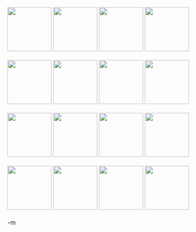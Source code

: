 <a href="http://www.amazon.com/exec/obidos/ASIN/B000929AJQ/modusponens-20/102-4933216-3389758?%5Fencoding=UTF8&camp=1789&link%5Fcode=xm2"><img src="http://images.amazon.com/images/P/B000929AJQ.01._SCLZZZZZZZ_.jpg" width="100" height="100"></a> <a href="http://www.amazon.com/exec/obidos/ASIN/B00001P4TH/modusponens-20/102-4933216-3389758?%5Fencoding=UTF8&camp=1789&link%5Fcode=xm2"><img src="http://images.amazon.com/images/P/B00001P4TH.01._SCLZZZZZZZ_.jpg" width="100" height="100"></a> <a href="http://www.amazon.com/exec/obidos/ASIN/B00004ZB9L/modusponens-20/102-4933216-3389758?%5Fencoding=UTF8&camp=1789&link%5Fcode=xm2"><img src="http://images.amazon.com/images/P/B00004ZB9L.01._SCLZZZZZZZ_.jpg" width="100" height="100"></a> <a href="http://www.amazon.com/exec/obidos/ASIN/B0000074QI/modusponens-20/102-4933216-3389758?%5Fencoding=UTF8&camp=1789&link%5Fcode=xm2"><img src="http://images.amazon.com/images/P/B0000074QI.01._SCLZZZZZZZ_.jpg" width="100" height="100"></a><br /><br /><a href="http://www.amazon.com/exec/obidos/ASIN/B0000AZJXQ/modusponens-20/102-4933216-3389758?%5Fencoding=UTF8&camp=1789&link%5Fcode=xm2"><img src="http://images.amazon.com/images/P/B0000AZJXQ.01._SCLZZZZZZZ_.jpg" width="100" height="100"></a> <a href="http://www.amazon.com/exec/obidos/ASIN/B000641ZIQ/modusponens-20/102-4933216-3389758?%5Fencoding=UTF8&camp=1789&link%5Fcode=xm2"><img src="http://images.amazon.com/images/P/B000641ZIQ.01._SCLZZZZZZZ_.jpg" width="100" height="100"></a> <a href="http://www.amazon.com/exec/obidos/ASIN/B000654Z1O/modusponens-20/102-4933216-3389758?%5Fencoding=UTF8&camp=1789&link%5Fcode=xm2"><img src="http://images.amazon.com/images/P/B000654Z1O.01._SCLZZZZZZZ_.jpg" width="100" height="100"></a> <a href="http://www.amazon.com/exec/obidos/ASIN/B0000009SF/modusponens-20/102-4933216-3389758?%5Fencoding=UTF8&camp=1789&link%5Fcode=xm2"><img src="http://images.amazon.com/images/P/B0000009SF.01._SCLZZZZZZZ_.jpg" width="100" height="100"></a><br /><br /><a href="http://www.amazon.com/exec/obidos/ASIN/B000654Z2I/modusponens-20/102-4933216-3389758?%5Fencoding=UTF8&camp=1789&link%5Fcode=xm2"><img src="http://images.amazon.com/images/P/B000654Z2I.01._SCLZZZZZZZ_.gif" width="100" height="100"></a> <a href="http://www.amazon.com/exec/obidos/ASIN/B0001RVTWA/modusponens-20/102-4933216-3389758?%5Fencoding=UTF8&camp=1789&link%5Fcode=xm2"><img src="http://images.amazon.com/images/P/B0001RVTWA.01._SCLZZZZZZZ_.jpg" width="100" height="100"></a> <a href="http://www.amazon.com/exec/obidos/ASIN/B0006213H6/modusponens-20/102-4933216-3389758?%5Fencoding=UTF8&camp=1789&link%5Fcode=xm2"><img src="http://images.amazon.com/images/P/B0006213H6.01._SCLZZZZZZZ_.jpg" width="100" height="100"></a> <a href="http://www.amazon.com/exec/obidos/ASIN/B00008WT4M/modusponens-20/102-4933216-3389758?%5Fencoding=UTF8&camp=1789&link%5Fcode=xm2"><img src="http://images.amazon.com/images/P/B00008WT4M.01._SCLZZZZZZZ_.jpg" width="100" height="100"></a><br /><br /><a href="http://www.amazon.com/exec/obidos/ASIN/B000092ZYX/modusponens-20/102-4933216-3389758?%5Fencoding=UTF8&camp=1789&link%5Fcode=xm2"><img src="http://images.amazon.com/images/P/B000092ZYX.01._SCLZZZZZZZ_.jpg" width="100" height="100"></a> <a href="http://www.amazon.com/exec/obidos/ASIN/B000069AUI/modusponens-20/102-4933216-3389758?%5Fencoding=UTF8&camp=1789&link%5Fcode=xm2"><img src="http://images.amazon.com/images/P/B000069AUI.01._SCLZZZZZZZ_.jpg" width="100" height="100"></a> <a href="http://www.amazon.com/exec/obidos/ASIN/B000051T4E/modusponens-20/102-4933216-3389758?%5Fencoding=UTF8&camp=1789&link%5Fcode=xm2"><img src="http://images.amazon.com/images/P/B000051T4E.01._SCLZZZZZZZ_.jpg" width="100" height="100"></a> <a href="http://www.amazon.com/exec/obidos/ASIN/B000028U0Y/modusponens-20/102-4933216-3389758?%5Fencoding=UTF8&camp=1789&link%5Fcode=xm2"><img src="http://images.amazon.com/images/P/B000028U0Y.01._SCLZZZZZZZ_.jpg" width="100" height="100"></a><br /><br />-m